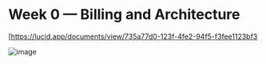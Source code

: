 # Week 0 — Billing and Architecture

[https://lucid.app/documents/view/735a77d0-123f-4fe2-94f5-f3fee1123bf3

![image](https://user-images.githubusercontent.com/33642210/219976276-8a70f0c9-572f-4d5f-afca-c90c8bf95914.png)
